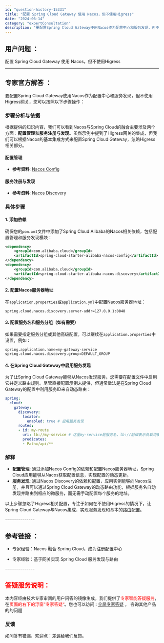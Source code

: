 ```yaml
---
id: "question-history-15331"
title: "配置 Spring Cloud Gateway 使用 Nacos，但不使用Higress"
date: "2024-06-14"
category: "expertConsultation"
description: "要配置Spring Cloud Gateway使用Nacos作为配置中心和服务发现，但不使用Higress网关，您可以按照以下步骤操作：### 步骤分析与依据根据提供的知识内容，我们可以看到Nacos与Spring Cloud的融合主要涉及两个方面：**配置管理**和**服务注册与发现**。虽然示例"
---
```


## 用户问题 ： 
 配置 Spring Cloud Gateway 使用 Nacos，但不使用Higress  

---------------
## 专家官方解答 ：

要配置Spring Cloud Gateway使用Nacos作为配置中心和服务发现，但不使用Higress网关，您可以按照以下步骤操作：

### 步骤分析与依据

根据提供的知识内容，我们可以看到Nacos与Spring Cloud的融合主要涉及两个方面：**配置管理**和**服务注册与发现**。虽然示例中提到了Higress网关的集成，但我们可以根据Nacos的基本集成方式来配置Spring Cloud Gateway，忽略Higress相关部分。

#### 配置管理

- **参考资料**: [Nacos Config](https://github.com/spring-cloud-incubator/spring-cloud-alibaba/wiki/Nacos-config)

#### 服务注册与发现

- **参考资料**: [Nacos Discovery](https://github.com/spring-cloud-incubator/spring-cloud-alibaba/wiki/Nacos-discovery)

### 具体步骤

#### 1. 添加依赖

确保您的`pom.xml`文件中添加了Spring Cloud Alibaba的Nacos相关依赖，包括配置管理和服务发现模块：

```xml
<dependency>
    <groupId>com.alibaba.cloud</groupId>
    <artifactId>spring-cloud-starter-alibaba-nacos-config</artifactId>
</dependency>
<dependency>
    <groupId>com.alibaba.cloud</groupId>
    <artifactId>spring-cloud-starter-alibaba-nacos-discovery</artifactId>
</dependency>
```

#### 2. 配置Nacos服务器地址

在`application.properties`或`application.yml`中配置Nacos服务器地址：

```properties
spring.cloud.nacos.discovery.server-addr=127.0.0.1:8848
```

#### 3. 配置服务名和服务分组（如有需要）

如果需要指定服务分组或其他高级配置，可以继续在`application.properties`中设置，例如：

```properties
spring.application.name=my-gateway-service
spring.cloud.nacos.discovery.group=DEFAULT_GROUP
```

#### 4. 在Spring Cloud Gateway中启用服务发现

为了让Spring Cloud Gateway能够从Nacos发现服务，您需要在配置文件中启用它并定义路由规则。尽管直接配置示例未提供，但通常做法是在Spring Cloud Gateway的配置中利用服务ID来自动态路由：

```yaml
spring:
  cloud:
    gateway:
      discovery:
        locator:
          enabled: true # 启用服务发现
      routes:
      - id: my-route
        uri: lb://my-service # 这里my-service是服务名，lb://前缀表示负载均衡
        predicates:
        - Path=/api/**
```

### 解释

- **配置管理**: 通过添加Nacos Config的依赖和配置Nacos服务器地址，Spring Cloud应用能够从Nacos获取配置信息，实现配置的动态更新。
- **服务发现**: 通过Nacos Discovery的依赖和配置，应用实例能够向Nacos注册，并且可以通过Spring Cloud Gateway的动态路由功能，根据服务名自动发现并路由到相应的微服务，而无需手动配置每个服务的地址。

以上步骤忽略了Higress相关配置，专注于如何在不使用Higress的情况下，让Spring Cloud Gateway与Nacos集成，实现服务发现和基本的路由配置。


<font color="#949494">---------------</font> 


## 参考链接 ：

* 专家经验：Nacos 融合 Spring Cloud，成为注册配置中心 
 
 * 专家经验：基于网关实现 Spring Cloud 服务发现与路由 


 <font color="#949494">---------------</font> 
 


## <font color="#FF0000">答疑服务说明：</font> 

本内容经由技术专家审阅的用户问答的镜像生成，我们提供了<font color="#FF0000">专家智能答疑服务</font>，在<font color="#FF0000">页面的右下的浮窗”专家答疑“</font>。您也可以访问 : [全局专家答疑](https://answer.opensource.alibaba.com/docs/intro) 。 咨询其他产品的的问题

### 反馈
如问答有错漏，欢迎点：[差评](https://ai.nacos.io/user/feedbackByEnhancerGradePOJOID?enhancerGradePOJOId=15341)给我们反馈。
